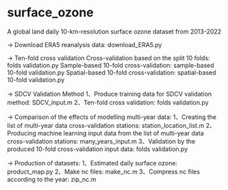 # surface_ozone
A global land daily 10-km-resolution surface ozone dataset from 2013-2022

→	Download ERA5 reanalysis data:
download_ERA5.py

→	Ten-fold cross validation
Cross-validation based on the split 10 folds: folds validation.py
Sample-based 10-fold cross-validation: sample-based 10-fold validation.py
Spatial-based 10-fold cross-validation: spatial-based 10-fold validation.py

→	SDCV Validation Method
1、Produce training data for SDCV validation method: SDCV_input.m
2、Ten-fold cross validation: folds validation.py

→	Comparison of the effects of modelling multi-year data:
1、Creating the list of multi-year data cross-validation stations: station_location_list.m
2、Producing machine learning input data from the list of multi-year data cross-validation stations: many_years_input.m
3、Validation by the produced 10-fold cross-validation input data: folds validation.py

→	Production of datasets:
1、Estimated daily surface ozone: product_map.py
2、Make nc files: make_nc.m
3、Compress nc files according to the year: zip_nc.m
